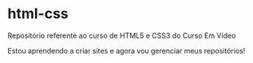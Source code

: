 # html-css
 Repositório referente ao curso de HTML5 e CSS3 do Curso Em Vídeo

 Estou aprendendo a criar sites e agora vou gerenciar meus repositórios!
